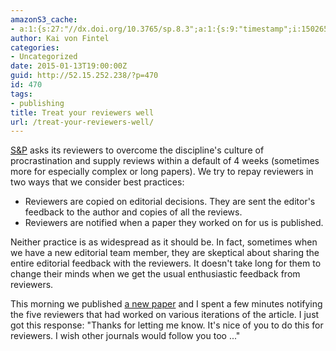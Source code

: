 ```yaml
---
amazonS3_cache:
- a:1:{s:27:"//dx.doi.org/10.3765/sp.8.3";a:1:{s:9:"timestamp";i:1502658111;}}
author: Kai von Fintel
categories:
- Uncategorized
date: 2015-01-13T19:00:00Z
guid: http://52.15.252.238/?p=470
id: 470
tags:
- publishing
title: Treat your reviewers well
url: /treat-your-reviewers-well/
---
```


[S&P](http://semprag.org) asks its reviewers to overcome the discipline's culture of procrastination and supply reviews within a default of 4 weeks (sometimes more for especially complex or long papers). We try to repay reviewers in two ways that we consider best practices:

* Reviewers are copied on editorial decisions. They are sent the editor's feedback to the author and copies of all the reviews.
* Reviewers are notified when a paper they worked on for us is published.

Neither practice is as widespread as it should be. In fact, sometimes when we have a new editorial team member, they are skeptical about sharing the entire editorial feedback with the reviewers. It doesn't take long for them to change their minds when we get the usual enthusiastic feedback from reviewers.

This morning we published [a new paper](http://dx.doi.org/10.3765/sp.8.3) and I spent a few minutes notifying the five reviewers that had worked on various iterations of the article. I just got this response: "Thanks for letting me know. It's nice of you to do this for reviewers. I wish other journals would follow you too ..."
